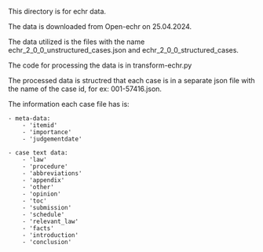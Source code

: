 This directory is for echr data.

The data is downloaded from Open-echr on 25.04.2024.

The data utilized is the files with the name echr_2_0_0_unstructured_cases.json and echr_2_0_0_structured_cases.

The code for processing the data is in transform-echr.py

The processed data is structred that each case is in a separate json file with the name of the case id, for ex: 001-57416.json.

The information each case file has is:

    - meta-data:
        - 'itemid'
        - 'importance'
        - 'judgementdate'

    - case text data:
        - 'law'
        - 'procedure'
        - 'abbreviations'
        - 'appendix'
        - 'other'
        - 'opinion'
        - 'toc'
        - 'submission'
        - 'schedule'
        - 'relevant_law'
        - 'facts'
        - 'introduction'
        - 'conclusion'
